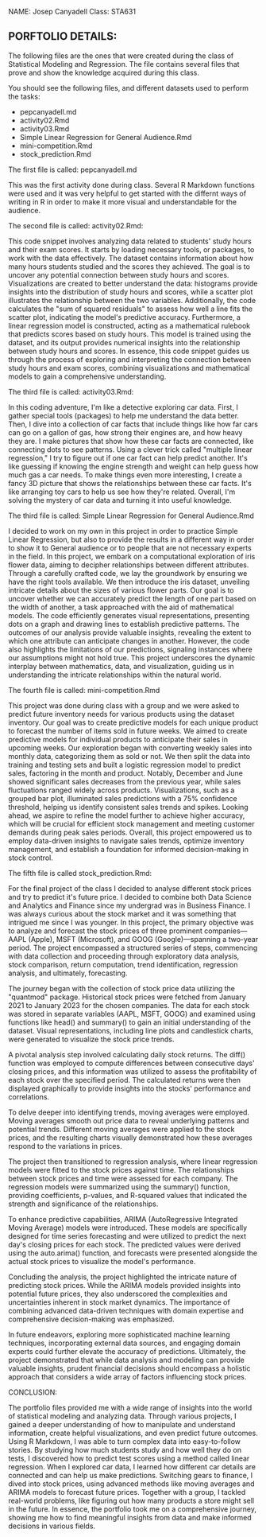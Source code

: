NAME: Josep Canyadell
Class: STA631

## PORFTOLIO DETAILS:

The following files are the ones that were created during the class of
Statistical Modeling and Regression. 
The file contains several files that prove and show the knowledge acquired
during this class.

You should see the following files, and different datasets used to perform the tasks:

- pepcanyadell.md
- activity02.Rmd
- activity03.Rmd
- Simple Linear Regression for General Audience.Rmd
- mini-competition.Rmd
- stock_prediction.Rmd


The first file is called: pepcanyadell.md

This was the first activity done during class. Several R Markdown functions 
were used and it was very helpful to get started with the differnt ways of 
writing in R in order to make it more visual and understandable for the 
audience. 

The second file is called: activity02.Rmd:

This code snippet involves analyzing data related to students' study hours and their exam scores. It starts by loading necessary tools, or packages, to work with the data effectively. The dataset contains information about how many hours students studied and the scores they achieved. The goal is to uncover any potential connection between study hours and scores. Visualizations are created to better understand the data: histograms provide insights into the distribution of study hours and scores, while a scatter plot illustrates the relationship between the two variables. Additionally, the code calculates the "sum of squared residuals" to assess how well a line fits the scatter plot, indicating the model's predictive accuracy. Furthermore, a linear regression model is constructed, acting as a mathematical rulebook that predicts scores based on study hours. This model is trained using the dataset, and its output provides numerical insights into the relationship between study hours and scores. In essence, this code snippet guides us through the process of exploring and interpreting the connection between study hours and exam scores, combining visualizations and mathematical models to gain a comprehensive understanding.

The third file is called: activity03.Rmd:


In this coding adventure, I'm like a detective exploring car data. First, I gather special tools (packages) to help me understand the data better. Then, I dive into a collection of car facts that include things like how far cars can go on a gallon of gas, how strong their engines are, and how heavy they are. I make pictures that show how these car facts are connected, like connecting dots to see patterns. Using a clever trick called "multiple linear regression," I try to figure out if one car fact can help predict another. It's like guessing if knowing the engine strength and weight can help guess how much gas a car needs. To make things even more interesting, I create a fancy 3D picture that shows the relationships between these car facts. It's like arranging toy cars to help us see how they're related. Overall, I'm solving the mystery of car data and turning it into useful knowledge.


The third file is called: Simple Linear Regression for General Audience.Rmd

I decided to work on my own in this project in order to practice Simple Linear Regression, but
also to provide the results in a different way in order to show it to General audience or to 
people that are not necessary experts in the field.
In this project, we embark on a computational exploration of iris flower data, aiming to decipher relationships between different attributes. Through a carefully crafted code, we lay the groundwork by ensuring we have the right tools available. We then introduce the iris dataset, unveiling intricate details about the sizes of various flower parts. Our goal is to uncover whether we can accurately predict the length of one part based on the width of another, a task approached with the aid of mathematical models. The code efficiently generates visual representations, presenting dots on a graph and drawing lines to establish predictive patterns. The outcomes of our analysis provide valuable insights, revealing the extent to which one attribute can anticipate changes in another. However, the code also highlights the limitations of our predictions, signaling instances where our assumptions might not hold true. This project underscores the dynamic interplay between mathematics, data, and visualization, guiding us in understanding the intricate relationships within the natural world.


The fourth file is called: mini-competition.Rmd

This project was done during class with a group and we were asked to predict future inventory needs for various products using the dataset inventory. Our goal was to create predictive models for each unique product to forecast the number of items sold in future weeks. 
We aimed to create predictive models for individual products to anticipate their sales in upcoming weeks. Our exploration began with converting weekly sales into monthly data, categorizing them as sold or not. We then split the data into training and testing sets and built a logistic regression model to predict sales, factoring in the month and product. Notably, December and June showed significant sales decreases from the previous year, while sales fluctuations ranged widely across products. Visualizations, such as a grouped bar plot, illuminated sales predictions with a 75% confidence threshold, helping us identify consistent sales trends and spikes. Looking ahead, we aspire to refine the model further to achieve higher accuracy, which will be crucial for efficient stock management and meeting customer demands during peak sales periods. Overall, this project empowered us to employ data-driven insights to navigate sales trends, optimize inventory management, and establish a foundation for informed decision-making in stock control.


The fifth file is called stock_prediction.Rmd:

For the final project of the class I decided to analyse different stock prices and try to predict it's future price. I decided to combine both Data Science and Analytics and Finance since my undergrad was in Business Finance. I was always curious about the stock market and it was something that intrigued me since I was younger.
In this project, the primary objective was to analyze and forecast the stock prices of three prominent companies—AAPL (Apple), MSFT (Microsoft), and GOOG (Google)—spanning a two-year period. The project encompassed a structured series of steps, commencing with data collection and proceeding through exploratory data analysis, stock comparison, return computation, trend identification, regression analysis, and ultimately, forecasting.

The journey began with the collection of stock price data utilizing the "quantmod" package. Historical stock prices were fetched from January 2021 to January 2023 for the chosen companies. The data for each stock was stored in separate variables (AAPL, MSFT, GOOG) and examined using functions like head() and summary() to gain an initial understanding of the dataset. Visual representations, including line plots and candlestick charts, were generated to visualize the stock price trends.

A pivotal analysis step involved calculating daily stock returns. The diff() function was employed to compute differences between consecutive days' closing prices, and this information was utilized to assess the profitability of each stock over the specified period. The calculated returns were then displayed graphically to provide insights into the stocks' performance and correlations.

To delve deeper into identifying trends, moving averages were employed. Moving averages smooth out price data to reveal underlying patterns and potential trends. Different moving averages were applied to the stock prices, and the resulting charts visually demonstrated how these averages respond to the variations in prices.

The project then transitioned to regression analysis, where linear regression models were fitted to the stock prices against time. The relationships between stock prices and time were assessed for each company. The regression models were summarized using the summary() function, providing coefficients, p-values, and R-squared values that indicated the strength and significance of the relationships.

To enhance predictive capabilities, ARIMA (AutoRegressive Integrated Moving Average) models were introduced. These models are specifically designed for time series forecasting and were utilized to predict the next day's closing prices for each stock. The predicted values were derived using the auto.arima() function, and forecasts were presented alongside the actual stock prices to visualize the model's performance.

Concluding the analysis, the project highlighted the intricate nature of predicting stock prices. While the ARIMA models provided insights into potential future prices, they also underscored the complexities and uncertainties inherent in stock market dynamics. The importance of combining advanced data-driven techniques with domain expertise and comprehensive decision-making was emphasized.

In future endeavors, exploring more sophisticated machine learning techniques, incorporating external data sources, and engaging domain experts could further elevate the accuracy of predictions. Ultimately, the project demonstrated that while data analysis and modeling can provide valuable insights, prudent financial decisions should encompass a holistic approach that considers a wide array of factors influencing stock prices.




CONCLUSION: 


The portfolio files provided me with a wide range of insights into the world of statistical modeling and analyzing data. Through various projects, I gained a deeper understanding of how to manipulate and understand information, create helpful visualizations, and even predict future outcomes. Using R Markdown, I was able to turn complex data into easy-to-follow stories. By studying how much students study and how well they do on tests, I discovered how to predict test scores using a method called linear regression. When I explored car data, I learned how different car details are connected and can help us make predictions. Switching gears to finance, I dived into stock prices, using advanced methods like moving averages and ARIMA models to forecast future prices. Together with a group, I tackled real-world problems, like figuring out how many products a store might sell in the future. In essence, the portfolio took me on a comprehensive journey, showing me how to find meaningful insights from data and make informed decisions in various fields.

